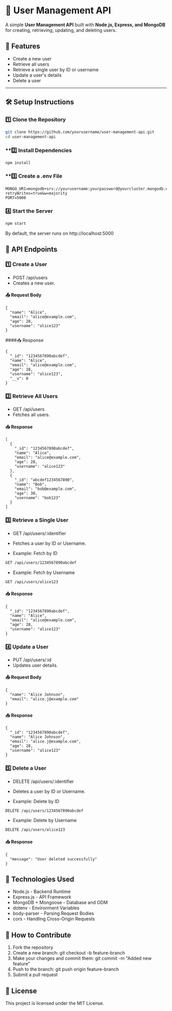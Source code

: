 # 🚀 User Management API

A simple **User Management API** built with **Node.js, Express, and MongoDB** for creating, retrieving, updating, and deleting users.

## 📌 Features
- Create a new user
- Retrieve all users
- Retrieve a single user by ID or username
- Update a user's details
- Delete a user

---

## 🛠️ Setup Instructions

### **1️⃣ Clone the Repository**
```sh
git clone https://github.com/yourusername/user-management-api.git
cd user-management-api
```

### **2️⃣ Install Dependencies
`npm install`

### **3️⃣ Create a .env File
```
MONGO_URI=mongodb+srv://yourusername:yourpassword@yourcluster.mongodb.net/yourdbname?retryWrites=true&w=majority
PORT=5000
```

### 4️⃣ Start the Server
```sh
npm start
```
By default, the server runs on http://localhost:5000

## 📌 API Endpoints
### 1️⃣ Create a User
- POST /api/users
- Creates a new user.
#### 📤 Request Body
```
{
  "name": "Alice",
  "email": "alice@example.com",
  "age": 28,
  "username": "alice123"
}
```
####📥 Response
```
{
  "_id": "1234567890abcdef",
  "name": "Alice",
  "email": "alice@example.com",
  "age": 28,
  "username": "alice123",
  "__v": 0
}
```
### 2️⃣ Retrieve All Users
- GET /api/users
- Fetches all users.

#### 📥 Response
```
[
  {
    "_id": "1234567890abcdef",
    "name": "Alice",
    "email": "alice@example.com",
    "age": 28,
    "username": "alice123"
  },
  {
    "_id": "abcdef1234567890",
    "name": "Bob",
    "email": "bob@example.com",
    "age": 30,
    "username": "bob123"
  }
]
```
### 3️⃣ Retrieve a Single User
- GET /api/users/:identifier
- Fetches a user by ID or Username.

- Example: Fetch by ID
```sh
GET /api/users/1234567890abcdef
```
- Example: Fetch by Username
```sh
GET /api/users/alice123
```
#### 📥 Response
```
{
  "_id": "1234567890abcdef",
  "name": "Alice",
  "email": "alice@example.com",
  "age": 28,
  "username": "alice123"
}
```
### 4️⃣ Update a User
- PUT /api/users/:id
- Updates user details.
#### 📤 Request Body
```
{
  "name": "Alice Johnson",
  "email": "alice.j@example.com"
}
```
#### 📥 Response
```
{
  "_id": "1234567890abcdef",
  "name": "Alice Johnson",
  "email": "alice.j@example.com",
  "age": 28,
  "username": "alice123"
}
```
### 5️⃣ Delete a User
- DELETE /api/users/:identifier
- Deletes a user by ID or Username.

- Example: Delete by ID
```sh
DELETE /api/users/1234567890abcdef
```
- Example: Delete by Username
```sh
DELETE /api/users/alice123
```
#### 📥 Response
```
{
  "message": "User deleted successfully"
}
```

## 📌 Technologies Used
- Node.js - Backend Runtime
- Express.js - API Framework
- MongoDB + Mongoose - Database and ODM
- dotenv - Environment Variables
- body-parser - Parsing Request Bodies
- cors - Handling Cross-Origin Requests
  
## 📌 How to Contribute
1. Fork the repository
2. Create a new branch: git checkout -b feature-branch
3. Make your changes and commit them: git commit -m "Added new feature"
4. Push to the branch: git push origin feature-branch
5. Submit a pull request

## 📌 License
This project is licensed under the MIT License.




